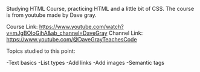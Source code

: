 Studying HTML Course, practicing HTML and a little bit of CSS.
The course is from youtube made by Dave gray.

Course Link: https://www.youtube.com/watch?v=mJgBOIoGihA&ab_channel=DaveGray
Channel Link: https://www.youtube.com/@DaveGrayTeachesCode

Topics studied to this point: 

-Text basics
-List types
-Add links
-Add images
-Semantic tags
